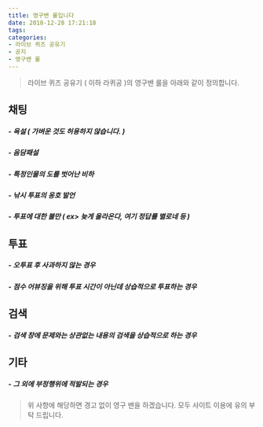 ```yaml
---
title: 영구밴 룰입니다
date: 2018-12-28 17:21:18
tags:
categories: 
- 라이브 퀴즈 공유기
- 공지
- 영구밴 룰
---
```


> 라이브 퀴즈 공유기 ( 이하 라퀴공 )의 영구밴 룰을 아래와 같이 정의합니다.

## 채팅

##### - 욕설 ( 가벼운 것도 허용하지 않습니다. )
##### - 음담패설
##### - 특정인물의 도를 벗어난 비하
##### - 낚시 투표의 옹호 발언
##### - 투표에 대한 불만 ( ex> 늦게 올라온다, 여기 정답률 별로네 등 )

## 투표

##### - 오투표 후 사과하지 않는 경우
##### - 점수 어뷰징을 위해 투표 시간이 아닌데 상습적으로 투표하는 경우

## 검색

##### - 검색 창에 문제와는 상관없는 내용의 검색을 상습적으로 하는 경우

## 기타

##### - 그 외에 부정행위에 적발되는 경우

> 위 사항에 해당하면 경고 없이 영구 밴을 하겠습니다. 모두 사이트 이용에 유의 부탁 드립니다.